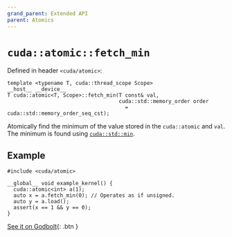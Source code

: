 ```yaml
---
grand_parent: Extended API
parent: Atomics
---
```


# `cuda::atomic::fetch_min`

Defined in header `<cuda/atomic>`:

```cuda
template <typename T, cuda::thread_scope Scope>
__host__ __device__
T cuda::atomic<T, Scope>::fetch_min(T const& val,
                                    cuda::std::memory_order order
                                      = cuda::std::memory_order_seq_cst);
```

Atomically find the minimum of the value stored in the `cuda::atomic` and `val`.
The minimum is found using [`cuda::std::min`].

## Example

```cuda
#include <cuda/atomic>

__global__ void example_kernel() {
  cuda::atomic<int> a(1);
  auto x = a.fetch_min(0); // Operates as if unsigned.
  auto y = a.load();
  assert(x == 1 && y == 0);
}
```

[See it on Godbolt](https://godbolt.org/z/q1s8WW){: .btn }


[`cuda::std::min`]: https://en.cppreference.com/w/cpp/algorithm/min
